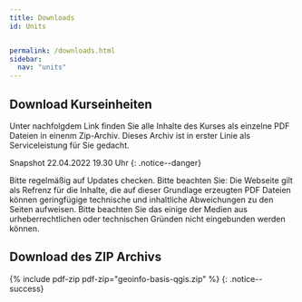 ```yaml
---
title: Downloads
id: Units


permalink: /downloads.html
sidebar:
  nav: "units"
---
```

## Download Kurseinheiten

Unter nachfolgdem Link finden Sie alle Inhalte des Kurses als einzelne PDF Dateien in einenm Zip-Archiv. Dieses Archiv ist in erster Linie als Serviceleistung für Sie gedacht. 

Snapshot 22.04.2022 19.30 Uhr
{: .notice--danger}

Bitte regelmäßig auf Updates checken. Bitte beachten Sie: Die Webseite gilt als Refrenz für die Inhalte, die auf dieser Grundlage erzeugten PDF Dateien können geringfügige technische und inhaltliche Abweichungen zu den Seiten aufweisen. Bitte beachten Sie das einige der Medien aus urheberrechtlichen oder technischen Gründen nicht eingebunden werden können. 


## Download des ZIP Archivs
{% include pdf-zip pdf-zip="geoinfo-basis-qgis.zip" %}
{: .notice--success}





